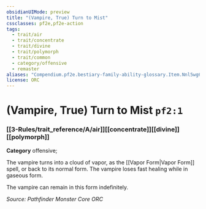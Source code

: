 ```yaml
---
obsidianUIMode: preview
title: "(Vampire, True) Turn to Mist"
cssclasses: pf2e,pf2e-action
tags:
  - trait/air
  - trait/concentrate
  - trait/divine
  - trait/polymorph
  - trait/common
  - category/offensive
  - remaster
aliases: "Compendium.pf2e.bestiary-family-ability-glossary.Item.Nnl5wg6smOzieTop"
license: ORC
---
```

# (Vampire, True) Turn to Mist `pf2:1`

### [[3-Rules/trait_reference/A/air]][[concentrate]][[divine]][[polymorph]]

**Category** offensive; 




The vampire turns into a cloud of vapor, as the [[Vapor Form|Vapor Form]] spell, or back to its normal form. The vampire loses fast healing while in gaseous form.

The vampire can remain in this form indefinitely.

*Source: Pathfinder Monster Core*
*ORC*